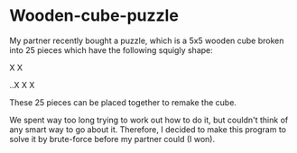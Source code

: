 # Wooden-cube-puzzle

My partner recently bought a puzzle, which is a 5x5 wooden cube broken into 25 pieces which have the following squigly shape:

X X 

..X X X

These 25 pieces can be placed together to remake the cube.

We spent way too long trying to work out how to do it, but couldn't think of any smart way to go about it.  Therefore, I decided to make this program to solve it by brute-force before my partner could (I won).
